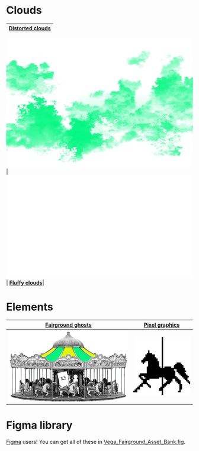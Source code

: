 # Clouds
| [Distorted clouds](./Distorted-Clouds/)|
| :------------: |
![Distorted Clouds](./Distorted-Clouds/Distorted_Clouds_1.png)
|![Fluffy Clouds](./Fluffy-Clouds/Cloud_3.png)
| **[Fluffy clouds](./Fluffy-Clouds/)**|

# Elements
| **[Fairground ghosts](./3C-Graphics/Ghosts-Of-Centralised-Liquidity/)** | **[Pixel graphics](./3C-Graphics/Pixel-Graphics/)**| 
| :------------: | :------------: |
|![Ghosts](./Ghosts-Of-Centralised-Liquidity/Carousel_Ghost.png)|![Pixel graphics](./Pixel-Graphics/Carousel_Horse_Large.png)

# Figma library
[Figma](https://figma.com) users! You can get all of these in [Vega_Fairground_Asset_Bank.fig](./Vega_Fairground_Asset_Bank.fig).
